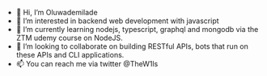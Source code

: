 - 👋 Hi, I’m Oluwademilade
- 👀 I’m interested in backend web development with javascript
- 🌱 I’m currently learning nodejs, typescript, graphql and mongodb via the ZTM udemy course on NodeJS.
- 💞️ I’m looking to collaborate on building RESTful APIs, bots that run on these APIs and CLI applications.
- 📫 You can reach me via twitter @TheW1ls

<!---
z3k9/z3k9 is a ✨ special ✨ repository because its `README.md` (this file) appears on your GitHub profile.
You can click the Preview link to take a look at your changes.
--->
